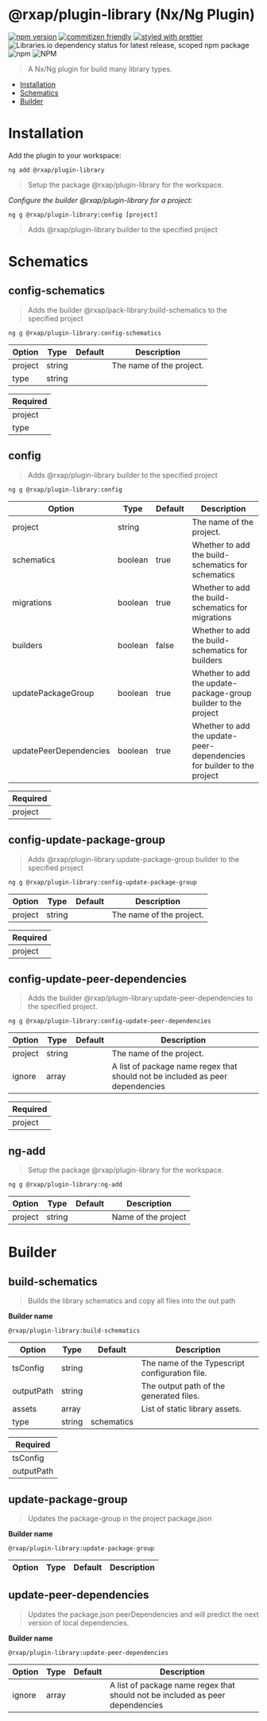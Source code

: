 @rxap/plugin-library (Nx/Ng Plugin)
======

[![npm version](https://img.shields.io/npm/v/@rxap/plugin-library?style=flat-square)](https://www.npmjs.com/package/@rxap/plugin-library)
[![commitizen friendly](https://img.shields.io/badge/commitizen-friendly-brightgreen.svg?style=flat-square)](https://commitizen.github.io/cz-cli/)
[![styled with prettier](https://img.shields.io/badge/styled_with-prettier-ff69b4.svg?style=flat-square)](https://github.com/prettier/prettier)
![Libraries.io dependency status for latest release, scoped npm package](https://img.shields.io/librariesio/release/npm/@rxap/plugin-library)
![npm](https://img.shields.io/npm/dm/@rxap/plugin-library)
![NPM](https://img.shields.io/npm/l/@rxap/plugin-library)

> A Nx/Ng plugin for build many library types.

- [Installation](#installation)
- [Schematics](#schematics)
- [Builder](#builder)

# Installation

Add the plugin to your workspace:

```
ng add @rxap/plugin-library
```

> Setup the package @rxap/plugin-library for the workspace.


*Configure the builder @rxap/plugin-library for a project:*

```
ng g @rxap/plugin-library:config [project]
```

> Adds @rxap/plugin-library builder to the specified project

# Schematics

## config-schematics

> Adds the builder @rxap/pack-library:build-schematics to the specified project

```
ng g @rxap/plugin-library:config-schematics
```

Option | Type | Default | Description
--- | --- | --- | ---
project | string |  | The name of the project.
type | string |  |

| Required |
| --- |
| project |
| type |

## config

> Adds @rxap/plugin-library builder to the specified project

```
ng g @rxap/plugin-library:config
```

Option | Type | Default | Description
--- | --- | --- | ---
project | string |  | The name of the project.
schematics | boolean | true | Whether to add the build-schematics for schematics
migrations | boolean | true | Whether to add the build-schematics for migrations
builders | boolean | false | Whether to add the build-schematics for builders
updatePackageGroup | boolean | true | Whether to add the update-package-group builder to the project
updatePeerDependencies | boolean | true | Whether to add the update-peer-dependencies for builder to the project

| Required |
| --- |
| project |

## config-update-package-group
> Adds @rxap/plugin-library:update-package-group builder to the specified project

```
ng g @rxap/plugin-library:config-update-package-group
```

Option | Type | Default | Description
--- | --- | --- | ---
project | string |  | The name of the project.

| Required |
| --- |
| project |

## config-update-peer-dependencies
> Adds the builder @rxap/plugin-library:update-peer-dependencies to the specified project.

```
ng g @rxap/plugin-library:config-update-peer-dependencies
```

Option | Type | Default | Description
--- | --- | --- | ---
project | string |  | The name of the project.
ignore | array |  | A list of package name regex that should not be included as peer dependencies

| Required |
| --- |
| project |

## ng-add

> Setup the package @rxap/plugin-library for the workspace.

```
ng g @rxap/plugin-library:ng-add
```

Option | Type | Default | Description
--- | --- | --- | ---
project | string |  | Name of the project

# Builder

## build-schematics

> Builds the library schematics and copy all files into the out path

**Builder name**

```
@rxap/plugin-library:build-schematics
```

Option | Type | Default | Description
--- | --- | --- | ---
tsConfig | string |  | The name of the Typescript configuration file.
outputPath | string |  | The output path of the generated files.
assets | array |  | List of static library assets.
type | string | schematics |

| Required |
| --- |
| tsConfig |
| outputPath |

## update-package-group

> Updates the package-group in the project package.json

**Builder name**

```
@rxap/plugin-library:update-package-group
```

Option | Type | Default | Description
--- | --- | --- | ---
## update-peer-dependencies
> Updates the package.json peerDependencies and will predict the next version of local dependencies.

**Builder name**
```
@rxap/plugin-library:update-peer-dependencies
```

Option | Type | Default | Description
--- | --- | --- | ---
ignore | array |  | A list of package name regex that should not be included as peer dependencies
